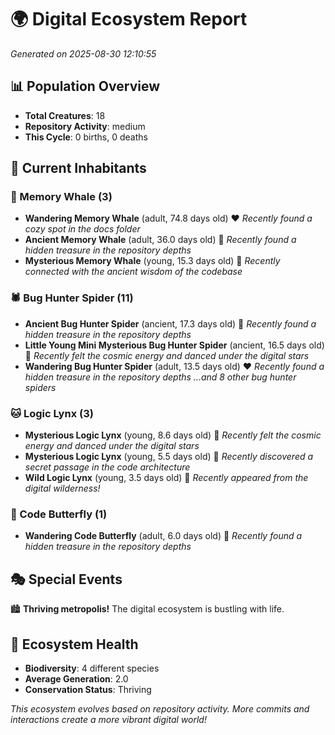 # 🌍 Digital Ecosystem Report
*Generated on 2025-08-30 12:10:55*

## 📊 Population Overview
- **Total Creatures**: 18
- **Repository Activity**: medium
- **This Cycle**: 0 births, 0 deaths

## 👥 Current Inhabitants

### 🐋 Memory Whale (3)
- **Wandering Memory Whale** (adult, 74.8 days old) ❤️
  *Recently found a cozy spot in the docs folder*
- **Ancient Memory Whale** (adult, 36.0 days old) 💛
  *Recently found a hidden treasure in the repository depths*
- **Mysterious Memory Whale** (young, 15.3 days old) 💚
  *Recently connected with the ancient wisdom of the codebase*

### 🕷️ Bug Hunter Spider (11)
- **Ancient Bug Hunter Spider** (ancient, 17.3 days old) 💛
  *Recently found a hidden treasure in the repository depths*
- **Little Young Mini Mysterious Bug Hunter Spider** (ancient, 16.5 days old) 💛
  *Recently felt the cosmic energy and danced under the digital stars*
- **Wandering Bug Hunter Spider** (adult, 13.5 days old) ❤️
  *Recently found a hidden treasure in the repository depths*
  *...and 8 other bug hunter spiders*

### 🐱 Logic Lynx (3)
- **Mysterious Logic Lynx** (young, 8.6 days old) 💚
  *Recently felt the cosmic energy and danced under the digital stars*
- **Mysterious Logic Lynx** (young, 5.5 days old) 💚
  *Recently discovered a secret passage in the code architecture*
- **Wild Logic Lynx** (young, 3.5 days old) 💚
  *Recently appeared from the digital wilderness!*

### 🦋 Code Butterfly (1)
- **Wandering Code Butterfly** (adult, 6.0 days old) 💚
  *Recently found a hidden treasure in the repository depths*

## 🎭 Special Events

🏙️ **Thriving metropolis!** The digital ecosystem is bustling with life.

## 🔬 Ecosystem Health
- **Biodiversity**: 4 different species
- **Average Generation**: 2.0
- **Conservation Status**: Thriving

*This ecosystem evolves based on repository activity. More commits and interactions create a more vibrant digital world!*